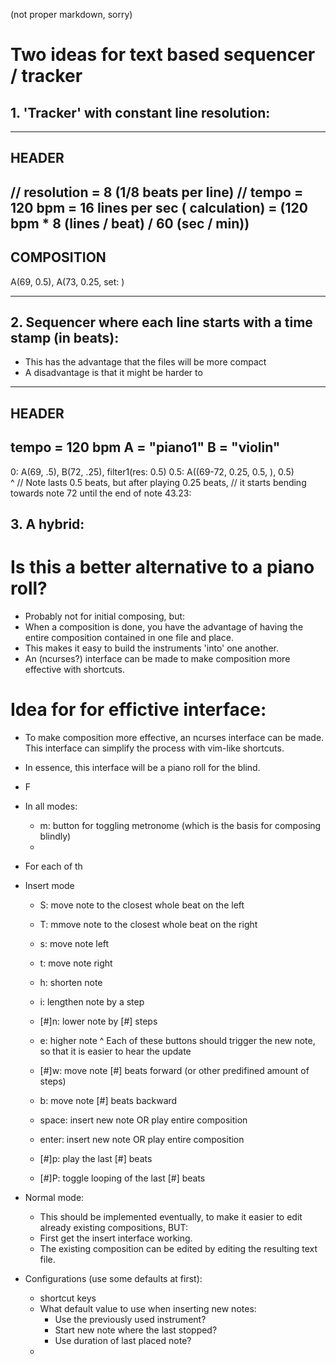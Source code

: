 (not proper markdown, sorry)

# Two ideas for text based sequencer / tracker
## 1. 'Tracker' with constant line resolution:
-----------------------------------------------------------------
HEADER
-----------------------------------------------------------------
// resolution = 8 (1/8 beats per line)
// tempo        = 120 bpm
                = 16 lines per sec
( calculation)  = (120 bpm * 8 (lines / beat) / 60 (sec / min))
-----------------------------------------------------------------
COMPOSITION
-----------------------------------------------------------------
A(69, 0.5), A(73, 0.25, set: )

-----------------------------------------------------------------


## 2. Sequencer where each line starts with a time stamp (in beats):
- This has the advantage that the files will be more compact
- A disadvantage is that it might be harder to 
-----------------------------------------------------------------
HEADER
-----------------------------------------------------------------
tempo = 120 bpm
A     = "piano1"
B     = "violin"
-----------------------------------------------------------------
0:      A(69, .5), B(72, .25), filter1(res: 0.5)
0.5:    A((69-72, 0.25, 0.5, <curve>), 0.5)       
        ^ // Note lasts 0.5 beats, but after playing 0.25 beats,
          // it starts bending towards note 72 until the end of note
43.23:   

## 3. A hybrid:



# Is this a better alternative to a piano roll?
- Probably not for initial composing, but:
- When a composition is done, you have the advantage of having the
entire composition contained in one file and place.
- This makes it easy to build the instruments 'into' one another.
- An (ncurses?) interface can be made to make composition more 
effective with shortcuts.


# Idea for for effictive interface: 
- To make composition more effective, an ncurses interface can be 
made. This interface can simplify the process with vim-like shortcuts.
- In essence, this interface will be a piano roll for the blind.
- F
- In all modes:
    - m: button for toggling metronome (which is the basis for composing blindly)
    - 

- For each of th
- Insert mode
    - S:        move note to the closest whole beat on the left
    - T:        mmove note to the closest whole beat on the right
    - s:        move note left
    - t:        move note right
    - h:        shorten note
    - i:        lengthen note by a step
    - [#]n:     lower note by [#] steps
    - e:        higher note
    ^   Each of these buttons should trigger the new note, so that it is easier to
        hear the update
       

    - [#]w:     move note [#] beats forward (or other predifined amount of steps)
    - b:        move note [#] beats backward
    - space:    insert new note OR play entire composition
    - enter:    insert new note OR play entire composition
    - [#]p:     play the last [#] beats
    - [#]P:     toggle looping of the last [#] beats
    
- Normal mode: 
    - This should be implemented eventually, to make it easier to edit already
    existing compositions, BUT:
    - First get the insert interface working. 
    - The existing composition can be edited by editing the resulting text file.


- Configurations (use some defaults at first):
    - shortcut keys
    - What default value to use when inserting new notes:
        - Use the previously used instrument?
        - Start new note where the last stopped?
        - Use duration of last placed note?
    - 




